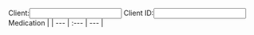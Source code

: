 <!-- medadmin.md A form for logging administration of medications -->

<form class="barc barc-form">
<label>Client:</label><input type="text" />
  <label for="client_id">Client ID:</label><input id="client_id" type="text" />
  Medication | | --- | :--- | --- |
</form>
